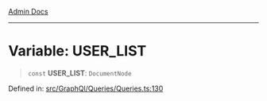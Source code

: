 [Admin Docs](/)

***

# Variable: USER\_LIST

> `const` **USER\_LIST**: `DocumentNode`

Defined in: [src/GraphQl/Queries/Queries.ts:130](https://github.com/PalisadoesFoundation/talawa-admin/blob/main/src/GraphQl/Queries/Queries.ts#L130)
